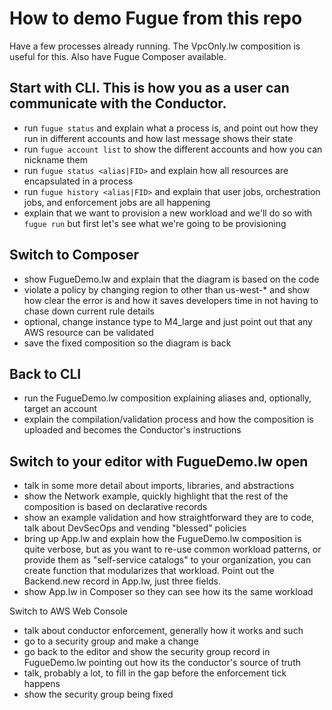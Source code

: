 # How to demo Fugue from this repo

Have a few processes already running. The VpcOnly.lw composition is useful for this. Also have Fugue Composer available.

## Start with CLI. This is how you as a user can communicate with the Conductor.
- run `fugue status` and explain what a process is, and point out how they run in different accounts and how last message shows their state
- run `fugue account list` to show the different accounts and how you can nickname them
- run `fugue status <alias|FID>` and explain how all resources are encapsulated in a process
- run `fugue history <alias|FID>` and explain that user jobs, orchestration jobs, and enforcement jobs are all happening
- explain that we want to provision a new workload and we'll do so with `fugue run` but first let's see what we're going to be provisioning

## Switch to Composer
- show FugueDemo.lw and explain that the diagram is based on the code
- violate a policy by changing region to other than us-west-* and show how clear the error is and how it saves developers time in not having to chase down current rule details
- optional, change instance type to M4_large and just point out that any AWS resource can be validated
- save the fixed composition so the diagram is back

## Back to CLI
- run the FugueDemo.lw composition explaining aliases and, optionally, target an account 
- explain the compilation/validation process and how the composition is uploaded and becomes the Conductor's instructions

## Switch to your editor with FugueDemo.lw open
- talk in some more detail about imports, libraries, and abstractions
- show the Network example, quickly highlight that the rest of the composition is based on declarative records
- show an example validation and how straightforward they are to code, talk about DevSecOps and vending "blessed" policies
- bring up App.lw and explain how the FugueDemo.lw composition is quite verbose, but as you want to re-use common workload patterns, 
or provide them as "self-service catalogs" to your organization, you can create function that modularizes that workload. Point out the Backend.new record in App.lw, just three fields.
- show App.lw in Composer so they can see how its the same workload 

Switch to AWS Web Console
- talk about conductor enforcement, generally how it works and such
- go to a security group and make a change
- go back to the editor and show the security group record in FugueDemo.lw pointing out how its the conductor's source of truth
- talk, probably a lot, to fill in the gap before the enforcement tick happens
- show the security group being fixed


